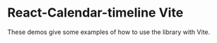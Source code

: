# React-Calendar-timeline Vite

These demos give some examples of how to use the library with Vite.
